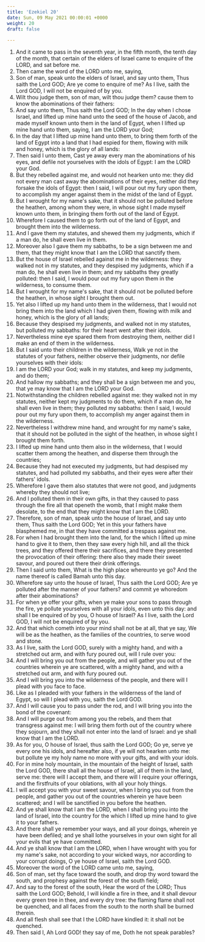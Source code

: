 ```yaml
---
title: 'Ezekiel 20'
date: Sun, 09 May 2021 00:00:01 +0000
weight: 20
draft: false
  
---
```


1. And it came to pass in the seventh year, in the fifth month, the tenth day of the month, that certain of the elders of Israel came to enquire of the LORD, and sat before me.
2. Then came the word of the LORD unto me, saying,
3. Son of man, speak unto the elders of Israel, and say unto them, Thus saith the Lord GOD; Are ye come to enquire of me? As I live, saith the Lord GOD, I will not be enquired of by you.
4. Wilt thou judge them, son of man, wilt thou judge them? cause them to know the abominations of their fathers:
5. And say unto them, Thus saith the Lord GOD; In the day when I chose Israel, and lifted up mine hand unto the seed of the house of Jacob, and made myself known unto them in the land of Egypt, when I lifted up mine hand unto them, saying, I am the LORD your God;
6. In the day that I lifted up mine hand unto them, to bring them forth of the land of Egypt into a land that I had espied for them, flowing with milk and honey, which is the glory of all lands:
7. Then said I unto them, Cast ye away every man the abominations of his eyes, and defile not yourselves with the idols of Egypt: I am the LORD your God.
8. But they rebelled against me, and would not hearken unto me: they did not every man cast away the abominations of their eyes, neither did they forsake the idols of Egypt: then I said, I will pour out my fury upon them, to accomplish my anger against them in the midst of the land of Egypt.
9. But I wrought for my name's sake, that it should not be polluted before the heathen, among whom they were, in whose sight I made myself known unto them, in bringing them forth out of the land of Egypt.
10. Wherefore I caused them to go forth out of the land of Egypt, and brought them into the wilderness.
11. And I gave them my statutes, and shewed them my judgments, which if a man do, he shall even live in them.
12. Moreover also I gave them my sabbaths, to be a sign between me and them, that they might know that I am the LORD that sanctify them.
13. But the house of Israel rebelled against me in the wilderness: they walked not in my statutes, and they despised my judgments, which if a man do, he shall even live in them; and my sabbaths they greatly polluted: then I said, I would pour out my fury upon them in the wilderness, to consume them.
14. But I wrought for my name's sake, that it should not be polluted before the heathen, in whose sight I brought them out.
15. Yet also I lifted up my hand unto them in the wilderness, that I would not bring them into the land which I had given them, flowing with milk and honey, which is the glory of all lands;
16. Because they despised my judgments, and walked not in my statutes, but polluted my sabbaths: for their heart went after their idols.
17. Nevertheless mine eye spared them from destroying them, neither did I make an end of them in the wilderness.
18. But I said unto their children in the wilderness, Walk ye not in the statutes of your fathers, neither observe their judgments, nor defile yourselves with their idols:
19. I am the LORD your God; walk in my statutes, and keep my judgments, and do them;
20. And hallow my sabbaths; and they shall be a sign between me and you, that ye may know that I am the LORD your God.
21. Notwithstanding the children rebelled against me: they walked not in my statutes, neither kept my judgments to do them, which if a man do, he shall even live in them; they polluted my sabbaths: then I said, I would pour out my fury upon them, to accomplish my anger against them in the wilderness.
22. Nevertheless I withdrew mine hand, and wrought for my name's sake, that it should not be polluted in the sight of the heathen, in whose sight I brought them forth.
23. I lifted up mine hand unto them also in the wilderness, that I would scatter them among the heathen, and disperse them through the countries;
24. Because they had not executed my judgments, but had despised my statutes, and had polluted my sabbaths, and their eyes were after their fathers' idols.
25. Wherefore I gave them also statutes that were not good, and judgments whereby they should not live;
26. And I polluted them in their own gifts, in that they caused to pass through the fire all that openeth the womb, that I might make them desolate, to the end that they might know that I am the LORD.
27. Therefore, son of man, speak unto the house of Israel, and say unto them, Thus saith the Lord GOD; Yet in this your fathers have blasphemed me, in that they have committed a trespass against me.
28. For when I had brought them into the land, for the which I lifted up mine hand to give it to them, then they saw every high hill, and all the thick trees, and they offered there their sacrifices, and there they presented the provocation of their offering: there also they made their sweet savour, and poured out there their drink offerings.
29. Then I said unto them, What is the high place whereunto ye go? And the name thereof is called Bamah unto this day.
30. Wherefore say unto the house of Israel, Thus saith the Lord GOD; Are ye polluted after the manner of your fathers? and commit ye whoredom after their abominations?
31. For when ye offer your gifts, when ye make your sons to pass through the fire, ye pollute yourselves with all your idols, even unto this day: and shall I be enquired of by you, O house of Israel? As I live, saith the Lord GOD, I will not be enquired of by you.
32. And that which cometh into your mind shall not be at all, that ye say, We will be as the heathen, as the families of the countries, to serve wood and stone.
33. As I live, saith the Lord GOD, surely with a mighty hand, and with a stretched out arm, and with fury poured out, will I rule over you:
34. And I will bring you out from the people, and will gather you out of the countries wherein ye are scattered, with a mighty hand, and with a stretched out arm, and with fury poured out.
35. And I will bring you into the wilderness of the people, and there will I plead with you face to face.
36. Like as I pleaded with your fathers in the wilderness of the land of Egypt, so will I plead with you, saith the Lord GOD.
37. And I will cause you to pass under the rod, and I will bring you into the bond of the covenant:
38. And I will purge out from among you the rebels, and them that transgress against me: I will bring them forth out of the country where they sojourn, and they shall not enter into the land of Israel: and ye shall know that I am the LORD.
39. As for you, O house of Israel, thus saith the Lord GOD; Go ye, serve ye every one his idols, and hereafter also, if ye will not hearken unto me: but pollute ye my holy name no more with your gifts, and with your idols.
40. For in mine holy mountain, in the mountain of the height of Israel, saith the Lord GOD, there shall all the house of Israel, all of them in the land, serve me: there will I accept them, and there will I require your offerings, and the firstfruits of your oblations, with all your holy things.
41. I will accept you with your sweet savour, when I bring you out from the people, and gather you out of the countries wherein ye have been scattered; and I will be sanctified in you before the heathen.
42. And ye shall know that I am the LORD, when I shall bring you into the land of Israel, into the country for the which I lifted up mine hand to give it to your fathers.
43. And there shall ye remember your ways, and all your doings, wherein ye have been defiled; and ye shall lothe yourselves in your own sight for all your evils that ye have committed.
44. And ye shall know that I am the LORD, when I have wrought with you for my name's sake, not according to your wicked ways, nor according to your corrupt doings, O ye house of Israel, saith the Lord GOD.
45. Moreover the word of the LORD came unto me, saying,
46. Son of man, set thy face toward the south, and drop thy word toward the south, and prophesy against the forest of the south field;
47. And say to the forest of the south, Hear the word of the LORD; Thus saith the Lord GOD; Behold, I will kindle a fire in thee, and it shall devour every green tree in thee, and every dry tree: the flaming flame shall not be quenched, and all faces from the south to the north shall be burned therein.
48. And all flesh shall see that I the LORD have kindled it: it shall not be quenched.
49. Then said I, Ah Lord GOD! they say of me, Doth he not speak parables?
